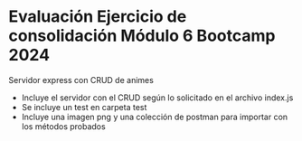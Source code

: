 # Evaluación Ejercicio de consolidación Módulo 6 Bootcamp 2024

Servidor express con CRUD de animes
* Incluye el servidor con el CRUD según lo solicitado en el archivo index.js
* Se incluye un test en carpeta test
* Incluye una imagen png y una colección de postman para importar con los métodos probados